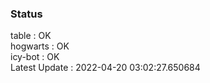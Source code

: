 ### Status


table : OK  
hogwarts : OK  
icy-bot : OK  
Latest Update : 2022-04-20 03:02:27.650684
